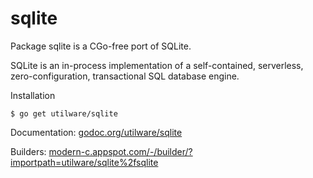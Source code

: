 # sqlite

Package sqlite is a CGo-free port of SQLite.

SQLite is an in-process implementation of a self-contained, serverless,
zero-configuration, transactional SQL database engine.

Installation

    $ go get utilware/sqlite

Documentation: [godoc.org/utilware/sqlite](http://godoc.org/utilware/sqlite)

Builders: [modern-c.appspot.com/-/builder/?importpath=utilware/sqlite%2fsqlite](https://modern-c.appspot.com/-/builder/?importpath=utilware/sqlite%2fsqlite)
